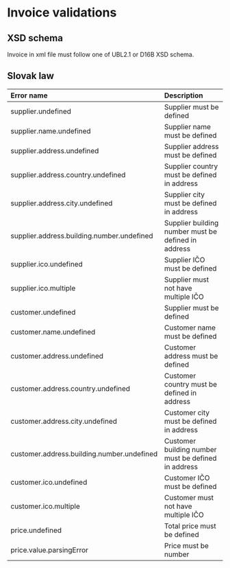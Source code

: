 # Invoice validations

## XSD schema

Invoice in xml file must follow one of UBL2.1 or D16B XSD schema.

## Slovak law

| Error name | Description |
| :--- | :----------- |
| supplier.undefined | Supplier must be defined |
| supplier.name.undefined | Supplier name must be defined |
| supplier.address.undefined | Supplier address must be defined |
| supplier.address.country.undefined | Supplier country must be defined in address |
| supplier.address.city.undefined | Supplier city must be defined in address |
| supplier.address.building.number.undefined | Supplier building number must be defined in address |
| supplier.ico.undefined | Supplier IČO must be defined |
| supplier.ico.multiple | Supplier must not have multiple IČO |
| customer.undefined | Supplier must be defined |
| customer.name.undefined | Customer name must be defined |
| customer.address.undefined | Customer address must be defined |
| customer.address.country.undefined | Customer country must be defined in address |
| customer.address.city.undefined | Customer city must be defined in address |
| customer.address.building.number.undefined | Customer building number must be defined in address |
| customer.ico.undefined | Customer IČO must be defined |
| customer.ico.multiple | Customer must not have multiple IČO |
| price.undefined | Total price must be defined |
| price.value.parsingError | Price must be number |
